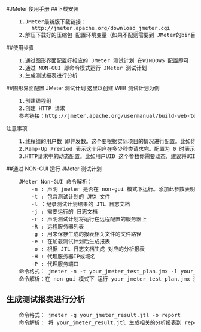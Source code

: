 #JMeter 使用手册
##下载安装
<pre>
	1.JMeter最新版下载链接：
		http://jmeter.apache.org/download_jmeter.cgi
	2.解压下载好的压缩包 配置环境变量（如果不配则需要到 JMeter的bin目录下通过 jmeter.bat 才能启动 jmeter ）
</pre>
##使用步骤
<pre>
	1.通过图形界面配置好相应的 JMeter 测试计划 在WINDOWS 配置即可
	2.通过 NON-GUI 即命令模式运行 JMeter 测试计划
	3.生成测试报表进行分析
</pre>
##图形界面配置 JMeter 测试计划
这里以创建 WEB 测试计划为例
<pre>
	1.创建线程组
	2.创建 HTTP 请求
	参考链接：http://jmeter.apache.org/usermanual/build-web-test-plan.html
</pre>
注意事项
<pre>
	1.线程组的用户数 即并发数。这个要根据实际项目的情况进行配置。比如你的项目需要支持200并发，即200TPS 那你就配200 。需要支持2000TPS就配置2000.
	2.Ramp-Up Preriod 表示这个用户在多少秒类请求完。配置为 0 时表示一次全部请求完，配置为 1时表示 1 秒内请求完。
	3.HTTP请求中的动态配置。比如用户UID 这个参数你需要动态，建议将UID列表放到一个CSV文件中，然后添加一个 CSV DataSet 并将其变量名命名为 UIDS 这样就可以通过 ${UIDS} 来表示从CSV文件中读取UID 进行轮询请求达到动态的效果。
</pre>
##通过 NON-GUI 运行 JMeter 测试计划
<pre>
	JMeter Non-GUI 命令解析：
		-n : 声明 jmeter 是否在 non-gui 模式下运行。添加此参数表明是在 non-gui 模式下运行，否则不是
		-t : 包含测试计划的 JMX 文件
		-l ：纪录测试计划结果的 JTL 日志文档
		-j : 需要运行的 日志文档
		-r : 声明测试计划将运行在远程配置的服务器上
		-R : 远程服务器列表
		-g : 用来保存生成的报表相关文件的文件路径
		-e : 在加载测试计划后生成报表
		-o : 根据 JTL 日志文档生成 对应的分析报表
		-H : 代理服务器IP或域名
		-P : 代理服务端口
	命令格式： jmeter -n -t your_jmeter_test_plan.jmx -l your_jmeter_result.jtl 
	命令解析：在 non-gui 模式下 运行 your_jmeter_test_plan.jmx 测试计划，同时将测试计划的结果保存到  your_jmeter_result.jtl 文件中
</pre>
## 生成测试报表进行分析
<pre>
	命令格式： jmeter -g your_jmeter_result.jtl -o report
	命令解析： 将 your_jmeter_result.jtl 生成相关的分析报表到 report文件夹中，PS: report文件夹在运行命令前不能存在。
</pre>

